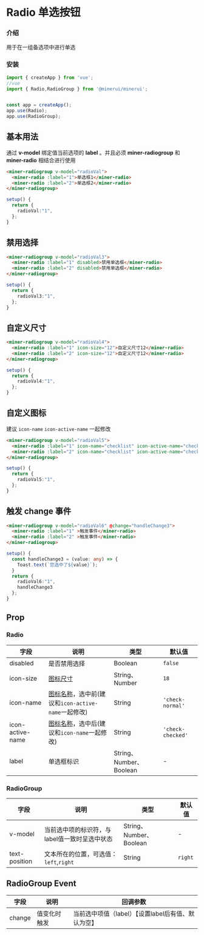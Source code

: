 # Radio 单选按钮

### 介绍

用于在一组备选项中进行单选

### 安装

``` ts
import { createApp } from 'vue';
//vue
import { Radio,RadioGroup } from '@minerui/minerui';


const app = createApp();
app.use(Radio);
app.use(RadioGroup);
```
## 基本用法

通过 **v-model** 绑定值当前选项的 **label** 。并且必须 **miner-radiogroup** 和 **miner-radio** 相结合进行使用

```html
<miner-radiogroup v-model="radioVal">
  <miner-radio :label="1">单选框1</miner-radio>
  <miner-radio :label="2">单选框2</miner-radio>
</miner-radiogroup>
```
```ts
setup() {
  return {
    radioVal:"1",
  };
}
```

## 禁用选择

```html
<miner-radiogroup v-model="radioVal3">
  <miner-radio :label="1" disabled>禁用单选框</miner-radio>
  <miner-radio :label="2" disabled>禁用单选框</miner-radio>
</miner-radiogroup>
```
```ts
setup() {
  return {
    radioVal3:"1",
  };
}
```

## 自定义尺寸

```html
<miner-radiogroup v-model="radioVal4">
  <miner-radio :label="1" icon-size="12">自定义尺寸12</miner-radio>
  <miner-radio :label="2" icon-size="12">自定义尺寸12</miner-radio>
</miner-radiogroup>
```
```ts
setup() {
  return {
    radioVal4:"1",
  };
}
```

## 自定义图标

建议 `icon-name` `icon-active-name` 一起修改

```html
<miner-radiogroup v-model="radioVal5">
  <miner-radio :label="1" icon-name="checklist" icon-active-name="checklist">自定义图标</miner-radio>
  <miner-radio :label="2" icon-name="checklist" icon-active-name="checklist">自定义图标</miner-radio>
</miner-radiogroup>
```
```ts
setup() {
  return {
    radioVal5:"1",
  };
}
```

## 触发 change 事件

```html
<miner-radiogroup v-model="radioVal6" @change="handleChange3">
  <miner-radio :label="1" >触发事件</miner-radio>
  <miner-radio :label="2" >触发事件</miner-radio>
</miner-radiogroup>
```
```ts
setup() {
  const handleChange3 = (value: any) => {
    Toast.text(`您选中了${value}`);
  }
  return {
    radioVal6:"1",
    handleChange3
  };
}
```

## Prop

### Radio

| 字段 | 说明 | 类型 | 默认值
|----- | ----- | ----- | ----- 
| disabled | 是否禁用选择 | Boolean | `false`
| icon-size | [图标尺寸](#/icon) | String、Number | `18`
| icon-name | [图标名称](#/icon)，选中前(建议和`icon-active-name`一起修改) | String | `'check-normal'`
| icon-active-name | [图标名称](#/icon)，选中后(建议和`icon-name`一起修改) | String | `'check-checked'`
| label | 单选框标识 | String、Number、Boolean | -

### RadioGroup

| 字段 | 说明 | 类型 | 默认值
|----- | ----- | ----- | ----- 
| v-model | 当前选中项的标识符，与label值一致时呈选中状态 | String、Number、Boolean | -
| text-position | 文本所在的位置，可选值：`left`,`right` | String | `right`

## RadioGroup Event

| 字段 | 说明 | 回调参数 
|----- | ----- | ----- 
| change | 值变化时触发 | 当前选中项值（label）【设置label后有值、默认为空】